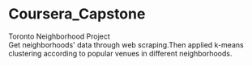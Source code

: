 # Coursera_Capstone
Toronto Neighborhood Project\
Get neighborhoods' data through web scraping.Then applied k-means clustering according to popular venues in different neighborhoods.
